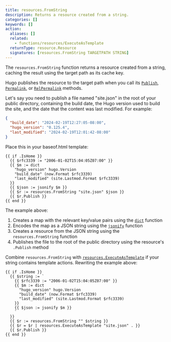 ```yaml
---
title: resources.FromString
description: Returns a resource created from a string.
categories: []
keywords: []
action:
  aliases: []
  related:
    - functions/resources/ExecuteAsTemplate
  returnType: resource.Resource
  signatures: [resources.FromString TARGETPATH STRING]
---
```


The `resources.FromString` function returns a resource created from a string, caching the result using the target path as its cache key.

Hugo publishes the resource to the target path when you call its [`Publish`], [`Permalink`], or [`RelPermalink`] methods.

[`publish`]: /methods/resource/publish/
[`permalink`]: /methods/resource/permalink/
[`relpermalink`]: /methods/resource/relpermalink/

Let's say you need to publish a file named "site.json" in the root of your public directory, containing the build date, the Hugo version used to build the site, and the date that the content was last modified. For example:

```json
{
  "build_date": "2024-02-19T12:27:05-08:00",
  "hugo_version": "0.125.4",
  "last_modified": "2024-02-19T12:01:42-08:00"
}
```

Place this in your baseof.html template:

```go-html-template
{{ if .IsHome }}
  {{ $rfc3339 := "2006-01-02T15:04:05Z07:00" }}
  {{ $m := dict
    "hugo_version" hugo.Version
    "build_date" (now.Format $rfc3339)
    "last_modified" (site.Lastmod.Format $rfc3339)
  }}
  {{ $json := jsonify $m }}
  {{ $r := resources.FromString "site.json" $json }}
  {{ $r.Publish }}
{{ end }}
```

The example above:

1. Creates a map with the relevant key/value pairs using the [`dict`] function
2. Encodes the map as a JSON string using the [`jsonify`] function
3. Creates a resource from the JSON string using the `resources.FromString` function
4. Publishes the file to the root of the public directory using the resource's `.Publish` method

Combine `resources.FromString` with [`resources.ExecuteAsTemplate`] if your string contains template actions. Rewriting the example above:

```go-html-template
{{ if .IsHome }}
  {{ $string := `
    {{ $rfc3339 := "2006-01-02T15:04:05Z07:00" }}
    {{ $m := dict
      "hugo_version" hugo.Version
      "build_date" (now.Format $rfc3339)
      "last_modified" (site.Lastmod.Format $rfc3339)
    }}
    {{ $json := jsonify $m }}
    `
  }}
  {{ $r := resources.FromString "" $string }}
  {{ $r = $r | resources.ExecuteAsTemplate "site.json" . }}
  {{ $r.Publish }}
{{ end }}
```

[`dict`]: /functions/collections/dictionary/
[`jsonify`]: /functions/encoding/jsonify/
[`resources.ExecuteAsTemplate`]: /functions/resources/executeastemplate/
